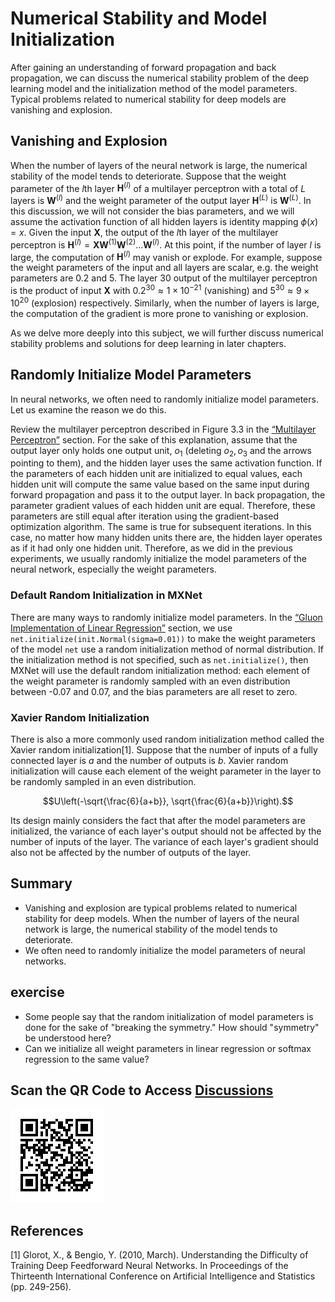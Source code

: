 # Numerical Stability and Model Initialization

After gaining an understanding of forward propagation and back propagation, we can discuss the numerical stability problem of the deep learning model and the initialization method of the model parameters. Typical problems related to numerical stability for deep models are vanishing and explosion.


## Vanishing and Explosion

When the number of layers of the neural network is large, the numerical stability of the model tends to deteriorate. Suppose that the weight parameter of the $l$th layer $\mathbf{H}^{(l)}$ of a multilayer perceptron with a total of $L$ layers is $\mathbf{W}^{(l)}$ and the weight parameter of the output layer $\mathbf{H}^{(L)}$ is $\mathbf{W}^{(L)}$. In this discussion, we will not consider the bias parameters, and we will assume the activation function of all hidden layers is identity mapping $\phi(x) = x$. Given the input $\mathbf{X}$, the output of the $l$th layer of the multilayer perceptron is $\mathbf{H}^{(l)} = \mathbf{X} \mathbf{W}^{(1)} \mathbf{W}^{(2)} \ldots \mathbf{W}^{(l)}$. At this point, if the number of layer $l$ is large, the computation of $\mathbf{H}^{(l)}$ may vanish or explode. For example, suppose the weight parameters of the input and all layers are scalar, e.g. the weight parameters are 0.2 and 5. The layer 30 output of the multilayer perceptron is the product of input $\mathbf{X}$ with $0.2^{30} \approx 1 \times 10^{-21}$ (vanishing) and $5^{30} \approx 9 \times 10^{20}$ (explosion) respectively. Similarly, when the number of layers is large, the computation of the gradient is more prone to vanishing or explosion.

As we delve more deeply into this subject, we will further discuss numerical stability problems and solutions for deep learning in later chapters.


## Randomly Initialize Model Parameters

In neural networks, we often need to randomly initialize model parameters. Let us examine the reason we do this.

Review the multilayer perceptron described in Figure 3.3 in the [“Multilayer Perceptron”](mlp.md) section. For the sake of this explanation, assume that the output layer only holds one output unit, $o_1$ (deleting $o_2, o_3$ and the arrows pointing to them), and the hidden layer uses the same activation function. If the parameters of each hidden unit are initialized to equal values, each hidden unit will compute the same value based on the same input during forward propagation and pass it to the output layer. In back propagation, the parameter gradient values of each hidden unit are equal. Therefore, these parameters are still equal after iteration using the gradient-based optimization algorithm. The same is true for subsequent iterations. In this case, no matter how many hidden units there are, the hidden layer operates as if it had only one hidden unit. Therefore, as we did in the previous experiments, we usually randomly initialize the model parameters of the neural network, especially the weight parameters.


### Default Random Initialization in MXNet

There are many ways to randomly initialize model parameters. In the [“Gluon Implementation of Linear Regression”](linear-regression-gluon.md) section, we use `net.initialize(init.Normal(sigma=0.01))` to make the weight parameters of the model `net` use a random initialization method of normal distribution. If the initialization method is not specified, such as `net.initialize()`, then MXNet will use the default random initialization method: each element of the weight parameter is randomly sampled with an even distribution between -0.07 and 0.07, and the bias parameters are all reset to zero.


### Xavier Random Initialization

There is also a more commonly used random initialization method called the Xavier random initialization[1]. Suppose that the number of inputs of a fully connected layer is $a$ and the number of outputs is $b$. Xavier random initialization will cause each element of the weight parameter in the layer to be randomly sampled in an even distribution.

$$U\left(-\sqrt{\frac{6}{a+b}}, \sqrt{\frac{6}{a+b}}\right).$$

Its design mainly considers the fact that after the model parameters are initialized, the variance of each layer's output should not be affected by the number of inputs of the layer. The variance of each layer's gradient should also not be affected by the number of outputs of the layer.

## Summary

* Vanishing and explosion are typical problems related to numerical stability for deep models. When the number of layers of the neural network is large, the numerical stability of the model tends to deteriorate.
* We often need to randomly initialize the model parameters of neural networks.


## exercise

* Some people say that the random initialization of model parameters is done for the sake of "breaking the symmetry." How should "symmetry" be understood here?
* Can we initialize all weight parameters in linear regression or softmax regression to the same value?


## Scan the QR Code to Access [Discussions](https://discuss.gluon.ai/t/topic/8052)

![](../img/qr_numerical-stability-and-init.svg)

## References

[1] Glorot, X., & Bengio, Y. (2010, March). Understanding the Difficulty of Training Deep Feedforward Neural Networks. In Proceedings of the Thirteenth International Conference on Artificial Intelligence and Statistics (pp. 249-256).
